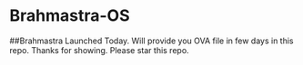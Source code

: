 # Brahmastra-OS

##Brahmastra Launched Today. Will provide you OVA file in few days in this repo. Thanks for showing. Please star this repo.
